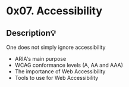 # 0x07. Accessibility

## Description:bulb:

One does not simply ignore accessibility

- ARIA's main purpose
- WCAG conformance levels (A, AA and AAA)
- The importance of Web Accessibility
- Tools to use for Web Accessibility

